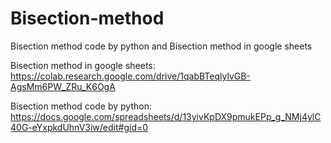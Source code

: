 # Bisection-method
Bisection method code by python and Bisection method in google sheets 

Bisection method in google sheets:
https://colab.research.google.com/drive/1qabBTeqlylvGB-AgsMm6PW_ZRu_K6OgA

Bisection method code by python:
https://docs.google.com/spreadsheets/d/13yivKpDX9pmukEPp_g_NMj4ylC40G-eYxpkdUhnV3iw/edit#gid=0
